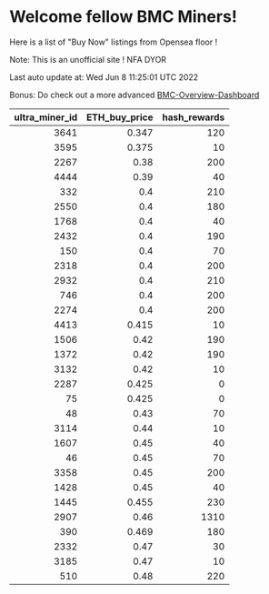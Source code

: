 # Welcome fellow BMC Miners!
Here is a list of "Buy Now" listings from Opensea floor !

Note: This is an unofficial site ! NFA DYOR

Last auto update at: Wed Jun  8 11:25:01 UTC 2022

Bonus: Do check out a more advanced [BMC-Overview-Dashboard](https://dune.com/defifunk/BMC-Overview-Dashboard)


|   ultra_miner_id |   ETH_buy_price |   hash_rewards |
|-----------------:|----------------:|---------------:|
|             3641 |           0.347 |            120 |
|             3595 |           0.375 |             10 |
|             2267 |           0.38  |            200 |
|             4444 |           0.39  |             40 |
|              332 |           0.4   |            210 |
|             2550 |           0.4   |            180 |
|             1768 |           0.4   |             40 |
|             2432 |           0.4   |            190 |
|              150 |           0.4   |             70 |
|             2318 |           0.4   |            200 |
|             2932 |           0.4   |            210 |
|              746 |           0.4   |            200 |
|             2274 |           0.4   |            200 |
|             4413 |           0.415 |             10 |
|             1506 |           0.42  |            190 |
|             1372 |           0.42  |            190 |
|             3132 |           0.42  |             10 |
|             2287 |           0.425 |              0 |
|               75 |           0.425 |              0 |
|               48 |           0.43  |             70 |
|             3114 |           0.44  |             10 |
|             1607 |           0.45  |             40 |
|               46 |           0.45  |             70 |
|             3358 |           0.45  |            200 |
|             1428 |           0.45  |             40 |
|             1445 |           0.455 |            230 |
|             2907 |           0.46  |           1310 |
|              390 |           0.469 |            180 |
|             2332 |           0.47  |             30 |
|             3185 |           0.47  |             10 |
|              510 |           0.48  |            220 |